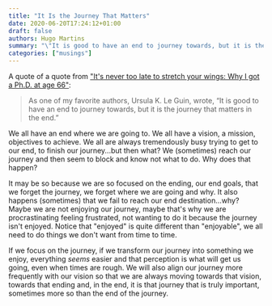 ```yaml
---
title: "It Is the Journey That Matters"
date: 2020-06-20T17:24:12+01:00
draft: false
authors: Hugo Martins
summary: "\"It is good to have an end to journey towards, but it is the journey that matters in the end.\""
categories: ["musings"]
---
```


A quote of a quote from ["It's never too late to stretch your wings: Why I got a Ph.D. at age 66"](https://www.sciencemag.org/careers/2018/07/its-never-too-late-stretch-your-wings-why-i-got-phd-age-66):

> As one of my favorite authors, Ursula K. Le Guin, wrote, “It is good to have an end to journey towards, but it is the journey that matters in the end.”

We all have an end where we are going to. We all have a vision, a mission, objectives to achieve. We all are always tremendously busy trying to get to our end, to finish our journey...but then what? We (sometimes) reach our journey and then seem to block and know not what to do. Why does that happen? 

It may be so because we are so focused on the ending, our end goals, that we forget the journey, we forget where we are going and why. It also happens (sometimes) that we fail to reach our end destination...why? Maybe we are not enjoying our journey, maybe that's why we are procrastinating feeling frustrated, not wanting to do it because the journey isn't enjoyed. Notice that "enjoyed" is quite different than "enjoyable", we all need to do things we don't want from time to time. 

If we focus on the journey, if we transform our journey into something we enjoy, everything _seems_ easier and that perception is what will get us going, even when times are rough. We will also align our journey more frequently with our vision so that we are always moving towards that vision, towards that ending and, in the end, it is that journey that is truly important, sometimes more so than the end of the journey. 